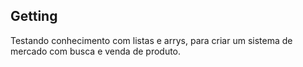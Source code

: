 ## Getting 

Testando conhecimento com listas e arrys, para criar um sistema de mercado com busca e venda de produto.